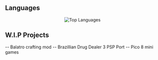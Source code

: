 ## Languages

<div align="center">
  <img src="https://github-readme-stats.vercel.app/api/top-langs/?username=Riftbreaker1&layout=compact&theme=dark&bg_color=0d1117&title_color=58a6ff&text_color=c9d1d9&border_color=30363d" alt="Top Languages" />
</div>

## W.I.P Projects

-- Balatro crafting mod 
-- Brazillian Drug Dealer 3 PSP Port
-- Pico 8 mini games
